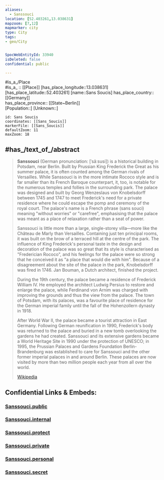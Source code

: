 ```yaml
---
aliases:
  - Sanssouci
location: [52.403261,13.038631] 
mapzoom: [7,12] 
mapmarker: city 
type: City
tags:
- geo/City


SpocWebEntityId: 33940
isDeleted: false
confidential: public

---
```


#is_a_/Place  
#is_a_ :: [[Place]] 
[has_place_longitude::13.038631] 
[has_place_latitude::52.403261] 
[name::Sans Soucis] 
has_place_country:: [[Germany]]  
has_place_province:: [[State~Berlin]]  
[Population::] 
[Unknown::] 


```leaflet
id: Sans Soucis
coordinates: [[Sans_Soucis]] 
markerFile: [[Sans_Soucis]] 
defaultZoom: 11 
maxZoom: 18
```

## #has_/text_of_/abstract 

> **Sanssouci** (German pronunciation: [ˈsãːsusi]) is a historical building in Potsdam, near Berlin. Built by Prussian King Frederick the Great as his summer palace, it is often counted among the German rivals of Versailles. While Sanssouci is in the more intimate Rococo style and is far smaller than its French Baroque counterpart, it, too, is notable for the numerous temples and follies in the surrounding park. The palace was designed and built by Georg Wenzeslaus von Knobelsdorff between 1745 and 1747 to meet Frederick's need for a private residence where he could escape the pomp and ceremony of the royal court. The palace's name is a French phrase (sans souci) meaning "without worries" or "carefree", emphasising that the palace was meant as a place of relaxation rather than a seat of power.
>
> Sanssouci is little more than a large, single-storey villa—more like the Château de Marly than Versailles. Containing just ten principal rooms, it was built on the brow of a terraced hill at the centre of the park. The influence of King Frederick's personal taste in the design and decoration of the palace was so great that its style is characterised as "Frederician Rococo", and his feelings for the palace were so strong that he conceived it as "a place that would die with him". Because of a disagreement about the site of the palace in the park, Knobelsdorff was fired in 1746. Jan Bouman, a Dutch architect, finished the project.
>
> 
>
> During the 19th century, the palace became a residence of Frederick William IV. He employed the architect Ludwig Persius to restore and enlarge the palace, while Ferdinand von Arnim was charged with improving the grounds and thus the view from the palace. The town of Potsdam, with its palaces, was a favourite place of residence for the German imperial family until the fall of the Hohenzollern dynasty in 1918.
>
> After World War II, the palace became a tourist attraction in East Germany. Following German reunification in 1990, Frederick's body was returned to the palace and buried in a new tomb overlooking the gardens he had created. Sanssouci and its extensive gardens became a World Heritage Site in 1990 under the protection of UNESCO; in 1995, the Prussian Palaces and Gardens Foundation Berlin-Brandenburg was established to care for Sanssouci and the other former imperial palaces in and around Berlin. These palaces are now visited by more than two million people each year from all over the world.
>
> [Wikipedia](https://en.wikipedia.org/wiki/Sanssouci)


## Confidential Links & Embeds: 

### [Sanssouci.public](/_public/\Earth\Continent\Europe\Europe~Central\Germany\Germany~West\State~Berlin\cities~BerlinSanssouci.public.md) 

### [Sanssouci.internal](/_internal/\Earth\Continent\Europe\Europe~Central\Germany\Germany~West\State~Berlin\cities~BerlinSanssouci.internal.md) 

### [Sanssouci.protect](/_protect/\Earth\Continent\Europe\Europe~Central\Germany\Germany~West\State~Berlin\cities~BerlinSanssouci.protect.md) 

### [Sanssouci.private](/_private/\Earth\Continent\Europe\Europe~Central\Germany\Germany~West\State~Berlin\cities~BerlinSanssouci.private.md) 

### [Sanssouci.personal](/_personal/\Earth\Continent\Europe\Europe~Central\Germany\Germany~West\State~Berlin\cities~BerlinSanssouci.personal.md) 

### [Sanssouci.secret](/_secret/\Earth\Continent\Europe\Europe~Central\Germany\Germany~West\State~Berlin\cities~BerlinSanssouci.secret.md)

